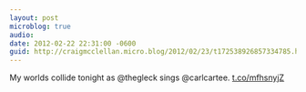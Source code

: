 ```yaml
---
layout: post
microblog: true
audio: 
date: 2012-02-22 22:31:00 -0600
guid: http://craigmcclellan.micro.blog/2012/02/23/t172538926857334785.html
---
```

My worlds collide tonight as @thegleck sings @carlcartee.  [t.co/mfhsnyjZ](http://t.co/mfhsnyjZ)
